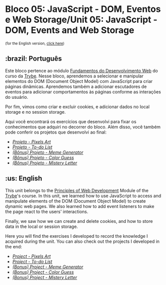 # Bloco 05: JavaScript - DOM, Eventos e Web Storage/Unit 05: JavaScript - DOM, Events and Web Storage
<small>(for the English version, <a href="#en">click here</a>)</small>
<h2>:brazil: Português</h2>
<p>Este bloco pertence ao módulo <a href="https://github.com/raphaelalmeidamartins/trybe_exercicios/tree/main/1_fundamentos-do-desv-web" rel="prev">Fundamentos do Desenvolvimento Web</a> do curso da <a href="https://www.betrybe.com/">Trybe</a>. Nesse bloco, aprendemos a selecionar e manipular elementos do DOM (Document Object Model) com JavaScript para criar páginas dinâmicas. Aprendemos também a adicionar escutadores de eventos para adicionar comportamentos às páginas conforme as interações do usuário.</p>
<p>Por fim, vimos como criar e excluir cookies, e adicionar dados no local storage e no session storage.</p>
<p>Aqui você encontrará os exercícios que desenvolvi para fixar os conhecimentos que adquiri no decorrer do bloco. Além disso, você também pode conferir os projetos que desenvolvi ao final:</p>

- _[Projeto - Pixels Art](https://github.com/raphaelalmeidamartins/project-pixels-art)_
- _[Projeto - To-do List]()_
- _[(Bônus) Projeto - Meme Generator]()_
- _[(Bônus) Projeto - Color Guess]()_
- _[(Bônus) Projeto - Mistery Letter]()_

<h2 id="en">:us: English</h2>
<p>This unit belongs to the <a href="https://github.com/raphaelalmeidamartins/trybe_exercicios/tree/main/1_fundamentos-do-desv-web">Principles of Web Development</a> Module of the <a href="https://www.betrybe.com/">Trybe</a>'s course. In this unit, we learned how to use JavaScript to access and manipulate elements of the DOM (Document Object Model) to create dynamic web pages. We also learned how to add event listeners to make the page react to the users' interactions.</p>
<p>Finally, we saw how we can create and delete cookies, and how to store data in the local or session storage.</p>
<p>Here you will find the exercises I developed to record the knowledge I acquired during the unit. You can also check out the projects I developed in the end:</p>

- _[Project - Pixels Art](https://github.com/raphaelalmeidamartins/project-pixels-art)_
- _[Project - To-do List]()_
- _[(Bonus) Project - Meme Generator]()_
- _[(Bonus) Project - Color Guess]()_
- _[(Bonus) Project - Mistery Letter]()_
